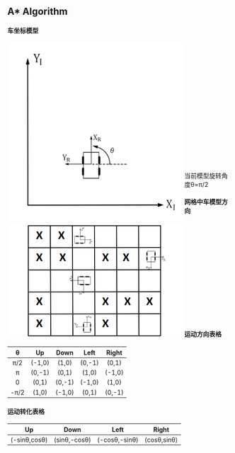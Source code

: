 ## A* Algorithm

#### 车坐标模型  
  
<img src="img/car_cor.jpg" align="left" width="400" height="400" alt="model"/>   
   
<br/><br/><br/><br/><br/><br/><br/><br/><br/><br/><br/><br/><br/><br/><br/><br/>  
当前模型旋转角度θ=π/2

#### 网格中车模型方向    

<img src="img/grid_car.png" align="left" width="400" alt="grid"/>  

<br/>  
<br/>  
<br/>  
<br/>  
<br/>  
<br/>  
<br/>  
<br/>
<br/>  
<br/>  
<br/>  
<br/>  
<br/>  
 

#### 运动方向表格  

|   θ    | Up    | Down   | Left  | Right |  
| :-----:|:-----:| :-----:|:-----:|:-----:|
|   π/2  |(-1,0) | (1,0)  | (0,-1)| (0,1) |
|   π    |(0,-1) | (0,1)  | (1,0) | (-1,0)|
|   0    | (0,1) | (0,-1) | (-1,0)| (1,0) |
|   -π/2 |(1,0)  | (-1,0) | (0,1) | (0,-1)|

#### 运动转化表格  
| Up    | Down   | Left  | Right |  
|:-----:| :-----:|:-----:|:-----:|
|(-sinθ,cosθ) | (sinθ,-cosθ)  | (-cosθ,-sinθ)| (cosθ,sinθ) |
